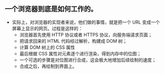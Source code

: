 ## 一个浏览器到底是如何工作的。

- 实际上，对浏览器的实现者来说，他们做的事情，就是把一个 URL 变成一个屏幕上显示的网页。过程是这样的：
  - 浏览器首先使用 HTTP 协议或者 HTTPS 协议，向服务端请求页面；
  - 把请求回来的 HTML 代码经过解析，构建成 DOM 树；
  - 计算 DOM 树上的 CSS 属性
  - 最后根据 CSS 属性对元素逐个进行渲染，得到内存中的位图；
  - 一个可选的步骤是对位图进行合成，这会极大地增加后续绘制的速度；
  - 合成之后，再绘制到界面上。
